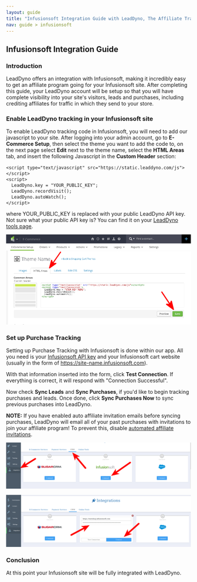 ```yaml
---
layout: guide
title: "Infusionsoft Integration Guide with LeadDyno, The Affiliate Tracking Software & Online Marketing System"
nav: guide > infusionsoft
---
```


## Infusionsoft Integration Guide

### Introduction

LeadDyno offers an integration with Infusionsoft, making it incredibly easy to get an affiliate program going for
your Infusionsoft site. After completing this guide, your LeadDyno account will be setup so that you will have complete
visibility into your site's visitors, leads and purchases, including crediting affiliates for traffic in which they
send to your store.

### Enable LeadDyno tracking in your Infusionsoft site ###

To enable LeadDyno tracking code in Infusionsoft, you will need to add our javascript
to your site.  After logging into your admin account, go to **E-Commerce Setup**, then select the theme you want to add the code to, on the next page select **Edit** next to the theme name, select the **HTML Areas** tab, and insert the following Javascript in the **Custom Header** section:

    <script type="text/javascript" src="https://static.leaddyno.com/js"></script>
    <script>
      LeadDyno.key = "YOUR_PUBLIC_KEY";
      LeadDyno.recordVisit();
      LeadDyno.autoWatch();
    </script>

where YOUR_PUBLIC_KEY is replaced with your public LeadDyno API key. Not sure what your public API key is? You can find it on your [LeadDyno tools page](https://app.leaddyno.com/tools). 

![Infusionsoft Code Insertion](/img/infusionsoft_code.png)

### Set up Purchase Tracking ###

Setting up Purchase Tracking with Infusionsoft is done within our app. All you need is your [Infusionsoft API key](http://ug.infusionsoft.com/article/AA-00442/0/Infusionsoft-API-Key.html) and your Infusionsoft cart website (usually in the form of https://site-name.infusionsoft.com).

With that information inserted into the form, click **Test Connection**. If everything is correct, it will respond with "Connection Successful".

Now check **Sync Leads** and **Sync Purchases**, if you'd like to begin tracking purchases and leads. Once done, click **Sync Purchases Now** to sync previous purchases into LeadDyno. 

**NOTE:** If you have enabled auto affiliate invitation emails before syncing purchases, LeadDyno will email all of your past purchases with invitations to join your affiliate program! To prevent this, disable [automated affiliate invitations](https://app.leaddyno.com/affiliate_emails/viral).

![Infusionsoft Integration](/img/infusionsoft_integration.png)

![Infusionsoft Integration](/img/infusionsoft_integration2.png)
### Conclusion ###

At this point your Infusionsoft site will be fully integrated with LeadDyno. 

